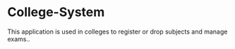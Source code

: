 # College-System
This application is used in colleges to register or drop subjects and manage exams..
